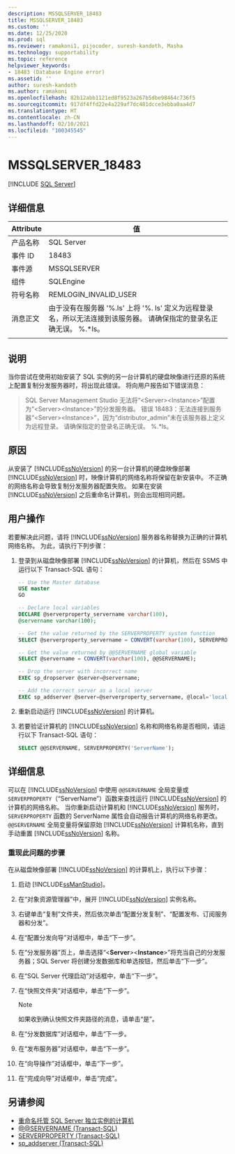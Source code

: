 ```yaml
---
description: MSSQLSERVER_18483
title: MSSQLSERVER_18483
ms.custom: ''
ms.date: 12/25/2020
ms.prod: sql
ms.reviewer: ramakoni1, pijocoder, suresh-kandoth, Masha
ms.technology: supportability
ms.topic: reference
helpviewer_keywords:
- 18483 (Database Engine error)
ms.assetid: ''
author: suresh-kandoth
ms.author: ramakoni
ms.openlocfilehash: 82b12abb1121ed8f9523a267b5dbe98464c736f5
ms.sourcegitcommit: 917df4ffd22e4a229af7dc481dcce3ebba0aa4d7
ms.translationtype: HT
ms.contentlocale: zh-CN
ms.lasthandoff: 02/10/2021
ms.locfileid: "100345545"
---
```

# <a name="mssqlserver_18483"></a>MSSQLSERVER_18483
 [!INCLUDE [SQL Server](../../includes/applies-to-version/sqlserver.md)]

## <a name="details"></a>详细信息

|Attribute|值|
|---|---|
|产品名称|SQL Server|
|事件 ID|18483|
|事件源|MSSQLSERVER|
|组件|SQLEngine|
|符号名称|REMLOGIN_INVALID_USER|
|消息正文|由于没有在服务器 '%.ls' 上将 '%. ls' 定义为远程登录名，所以无法连接到该服务器。 请确保指定的登录名正确无误。 %.*ls。|
||

## <a name="explanation"></a>说明

当你尝试在使用初始安装了 SQL 实例的另一台计算机的硬盘映像进行还原的系统上配置复制分发服务器时，将出现此错误。 将向用户报告如下错误消息：

> SQL Server Management Studio 无法将“\<Server>\<Instance>”配置为“\<Server>\<Instance>”的分发服务器。 错误 18483：无法连接到服务器“\<Server>\<Instance>”，因为“distributor_admin”未在该服务器上定义为远程登录。 请确保指定的登录名正确无误。 %.*ls。

## <a name="cause"></a>原因

从安装了 [!INCLUDE[ssNoVersion](../../includes/ssnoversion-md.md)] 的另一台计算机的硬盘映像部署 [!INCLUDE[ssNoVersion](../../includes/ssnoversion-md.md)] 时，映像计算机的网络名称将保留在新安装中。 不正确的网络名称会导致复制分发服务器配置失败。 如果在安装 [!INCLUDE[ssNoVersion](../../includes/ssnoversion-md.md)] 之后重命名计算机，则会出现相同问题。

## <a name="user-action"></a>用户操作

若要解决此问题，请将 [!INCLUDE[ssNoVersion](../../includes/ssnoversion-md.md)] 服务器名称替换为正确的计算机网络名称。 为此，请执行下列步骤：

1. 登录到从磁盘映像部署 [!INCLUDE[ssNoVersion](../../includes/ssnoversion-md.md)] 的计算机，然后在 SSMS 中运行以下 Transact-SQL 语句：

    ```sql
    -- Use the Master database
    USE master
    GO

    -- Declare local variables
    DECLARE @serverproperty_servername varchar(100),
    @servername varchar(100);

    -- Get the value returned by the SERVERPROPERTY system function
    SELECT @serverproperty_servername = CONVERT(varchar(100), SERVERPROPERTY('ServerName'));

    -- Get the value returned by @@SERVERNAME global variable
    SELECT @servername = CONVERT(varchar(100), @@SERVERNAME);

    -- Drop the server with incorrect name
    EXEC sp_dropserver @server=@servername;

    -- Add the correct server as a local server
    EXEC sp_addserver @server=@serverproperty_servername, @local='local';
    ```

2. 重新启动运行 [!INCLUDE[ssNoVersion](../../includes/ssnoversion-md.md)] 的计算机。
3. 若要验证计算机的 [!INCLUDE[ssNoVersion](../../includes/ssnoversion-md.md)] 名称和网络名称是否相同，请运行以下 Transact-SQL 语句：

    ```sql
    SELECT @@SERVERNAME, SERVERPROPERTY('ServerName');
    ```

## <a name="more-information"></a>详细信息

可以在 [!INCLUDE[ssNoVersion](../../includes/ssnoversion-md.md)] 中使用 `@@SERVERNAME` 全局变量或 `SERVERPROPERTY`（“ServerName”）函数来查找运行 [!INCLUDE[ssNoVersion](../../includes/ssnoversion-md.md)] 的计算机的网络名称。 当你重新启动计算机和 [!INCLUDE[ssNoVersion](../../includes/ssnoversion-md.md)] 服务时，`SERVERPROPERTY` 函数的 ServerName 属性会自动报告计算机的网络名称更改。 `@@SERVERNAME` 全局变量将保留原始 [!INCLUDE[ssNoVersion](../../includes/ssnoversion-md.md)] 计算机名称，直到手动重置 [!INCLUDE[ssNoVersion](../../includes/ssnoversion-md.md)] 名称。

### <a name="steps-to-reproduce-the-problem"></a>重现此问题的步骤

在从磁盘映像部署 [!INCLUDE[ssNoVersion](../../includes/ssnoversion-md.md)] 的计算机上，执行以下步骤：

1. 启动 [!INCLUDE[ssManStudio](../../includes/ssManStudio-md.md)]。
2. 在“对象资源管理器”中，展开 [!INCLUDE[ssNoVersion](../../includes/ssnoversion-md.md)] 实例名称。
3. 右键单击“复制”文件夹，然后依次单击“配置分发复制”、“配置发布、订阅服务器和分发”。
4. 在“配置分发向导”对话框中，单击“下一步”。
5. 在“分发服务器”页上，单击选择“\<**Server**>\<**Instance**>”将充当自己的分发服务器；SQL Server 将创建分发数据库和单选按钮，然后单击“下一步”。
6. 在“SQL Server 代理启动”对话框中，单击“下一步”。
7. 在“快照文件夹”对话框中，单击“下一步”。

    > [!NOTE]
    > 如果收到确认快照文件夹路径的消息，请单击“是”。
8. 在“分发数据库”对话框中，单击“下一步。
9. 在“发布服务器”对话框中，单击“下一步”。
10. 在“向导操作”对话框中，单击“下一步”。
11. 在“完成向导”对话框中，单击“完成”。

## <a name="see-also"></a>另请参阅

- [重命名托管 SQL Server 独立实例的计算机](../../database-engine/install-windows/rename-a-computer-that-hosts-a-stand-alone-instance-of-sql-server.md)
- [@@SERVERNAME (Transact-SQL)](../../t-sql/functions/servername-transact-sql.md)
- [SERVERPROPERTY (Transact-SQL)](../../t-sql/functions/serverproperty-transact-sql.md)
- [sp_addserver (Transact-SQL)](../system-stored-procedures/sp-addserver-transact-sql.md)
